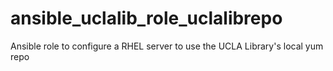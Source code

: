 # ansible_uclalib_role_uclalibrepo
Ansible role to configure a RHEL server to use the UCLA Library's local yum repo
